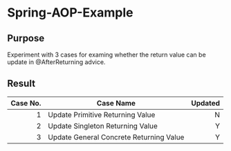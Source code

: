 # Spring-AOP-Example

## Purpose 
Experiment with 3 cases for examing whether the return value can be update in @AfterReturning advice.

## Result
|Case No.|                              Case Name| Updated|
| -----: | ------------------------------------- | -----: |
|       1|       Update Primitive Returning Value|       N|
|       2|       Update Singleton Returning Value|       Y|
|       3|Update General Concrete Returning Value|       Y|
